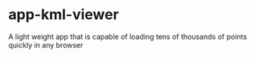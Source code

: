 # app-kml-viewer
A light weight app that is capable of loading tens of thousands of points quickly in any browser
